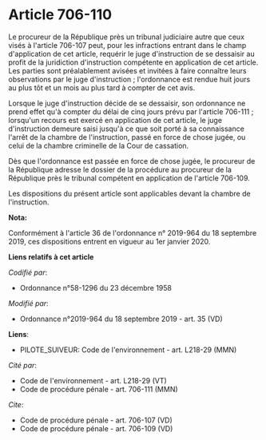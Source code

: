# Article 706-110

Le procureur de la République près un   tribunal judiciaire autre que ceux visés à l'article 706-107 peut, pour les
infractions entrant dans le champ d'application de cet article, requérir le juge d'instruction de se dessaisir au profit de
la juridiction d'instruction compétente en application de cet article. Les parties sont préalablement avisées et invitées à
faire connaître leurs observations par le juge d'instruction ; l'ordonnance est rendue huit jours au plus tôt et un mois au
plus tard à compter de cet avis. 

Lorsque le juge d'instruction décide de se dessaisir, son ordonnance ne prend effet qu'à compter du délai de cinq jours prévu
par l'article 706-111 ; lorsqu'un recours est exercé en application de cet article, le juge d'instruction demeure saisi
jusqu'à ce que soit porté à sa connaissance l'arrêt de la chambre de l'instruction, passé en force de chose jugée, ou celui
de la chambre criminelle de la Cour de cassation. 

Dès que l'ordonnance est passée en force de chose jugée, le procureur de la République adresse le dossier de la procédure au
procureur de la République près le tribunal compétent en application de l'article 706-109. 

Les dispositions du présent article sont applicables devant la chambre de l'instruction.

**Nota:**

Conformément à l'article 36 de l'ordonnance n° 2019-964 du 18 septembre 2019, ces dispositions entrent en vigueur au 1er
janvier 2020.

**Liens relatifs à cet article**

_Codifié par_:

  - Ordonnance n°58-1296 du 23 décembre 1958

_Modifié par_:

  - Ordonnance n°2019-964 du 18 septembre 2019 - art. 35 (VD)

**Liens**:

  - PILOTE_SUIVEUR: Code de l'environnement - art. L218-29 (MMN)

_Cité par_:

  - Code de l'environnement - art. L218-29 (VT)
  - Code de procédure pénale - art. 706-111 (MMN)

_Cite_:

  - Code de procédure pénale - art. 706-107 (VD)
  - Code de procédure pénale - art. 706-109 (VD)
